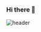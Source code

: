 ### Hi there 👋
![header](https://capsule-render.vercel.app/api?type=waving&color=timeGradient&desc=&section=footer&height=230&text=Dajin+Jeong&animation=twinkling&fontsize=80&fontAlign=28&fontAlignY=70&&desc=New+Developer&descSize=35&descAlign=65&descAlignY=78&fontColor=f2f2f2&)
<!--
**djinii/djinii** is a ✨ _special_ ✨ repository because its `README.md` (this file) appears on your GitHub profile.

Here are some ideas to get you started:

- 🔭 I’m currently working on ...
- 🌱 I’m currently learning ...
- 👯 I’m looking to collaborate on ...
- 🤔 I’m looking for help with ...
- 💬 Ask me about ...
- 📫 How to reach me: ...
- 😄 Pronouns: ...
- ⚡ Fun fact: ...
-->
